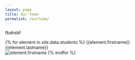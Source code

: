 ```yaml
---
layout: page
title: Our Team
permalink: /ourteam/
---
```


fbahsbf

{% for element in site.data.students %}
{{element.firstname}} {{element.lastname}} <br/>
<img src="{{element.image}}" alt="element.firstname"/>
{% endfor %}
